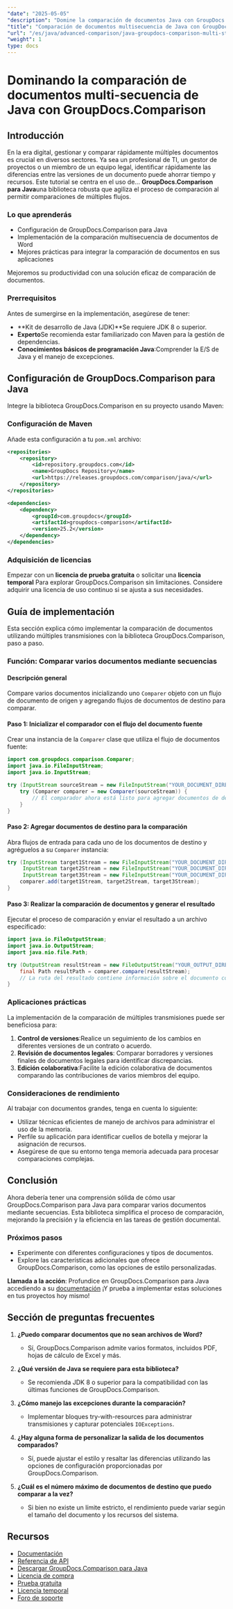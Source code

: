```yaml
---
"date": "2025-05-05"
"description": "Domine la comparación de documentos Java con GroupDocs.Comparison. Aprenda a comparar varios documentos eficientemente mediante secuencias para mejorar la productividad."
"title": "Comparación de documentos multisecuencia de Java con GroupDocs.Comparison&#58; una guía completa"
"url": "/es/java/advanced-comparison/java-groupdocs-comparison-multi-stream-document-guide/"
"weight": 1
type: docs
---
```

# Dominando la comparación de documentos multi-secuencia de Java con GroupDocs.Comparison

## Introducción

En la era digital, gestionar y comparar rápidamente múltiples documentos es crucial en diversos sectores. Ya sea un profesional de TI, un gestor de proyectos o un miembro de un equipo legal, identificar rápidamente las diferencias entre las versiones de un documento puede ahorrar tiempo y recursos. Este tutorial se centra en el uso de... **GroupDocs.Comparison para Java**una biblioteca robusta que agiliza el proceso de comparación al permitir comparaciones de múltiples flujos.

### Lo que aprenderás
- Configuración de GroupDocs.Comparison para Java
- Implementación de la comparación multisecuencia de documentos de Word
- Mejores prácticas para integrar la comparación de documentos en sus aplicaciones

Mejoremos su productividad con una solución eficaz de comparación de documentos.

### Prerrequisitos

Antes de sumergirse en la implementación, asegúrese de tener:
- **Kit de desarrollo de Java (JDK)**Se requiere JDK 8 o superior.
- **Experto**Se recomienda estar familiarizado con Maven para la gestión de dependencias.
- **Conocimientos básicos de programación Java**:Comprender la E/S de Java y el manejo de excepciones.

## Configuración de GroupDocs.Comparison para Java

Integre la biblioteca GroupDocs.Comparison en su proyecto usando Maven:

### Configuración de Maven
Añade esta configuración a tu `pom.xml` archivo:

```xml
<repositories>
    <repository>
        <id>repository.groupdocs.com</id>
        <name>GroupDocs Repository</name>
        <url>https://releases.groupdocs.com/comparison/java/</url>
    </repository>
</repositories>

<dependencies>
    <dependency>
        <groupId>com.groupdocs</groupId>
        <artifactId>groupdocs-comparison</artifactId>
        <version>25.2</version>
    </dependency>
</dependencies>
```

### Adquisición de licencias
Empezar con un **licencia de prueba gratuita** o solicitar una **licencia temporal** Para explorar GroupDocs.Comparison sin limitaciones. Considere adquirir una licencia de uso continuo si se ajusta a sus necesidades.

## Guía de implementación

Esta sección explica cómo implementar la comparación de documentos utilizando múltiples transmisiones con la biblioteca GroupDocs.Comparison, paso a paso.

### Función: Comparar varios documentos mediante secuencias

#### Descripción general
Compare varios documentos inicializando uno `Comparer` objeto con un flujo de documento de origen y agregando flujos de documentos de destino para comparar.

#### Paso 1: Inicializar el comparador con el flujo del documento fuente
Crear una instancia de la `Comparer` clase que utiliza el flujo de documentos fuente:

```java
import com.groupdocs.comparison.Comparer;
import java.io.FileInputStream;
import java.io.InputStream;

try (InputStream sourceStream = new FileInputStream("YOUR_DOCUMENT_DIRECTORY/SOURCE_WORD")) {
    try (Comparer comparer = new Comparer(sourceStream)) {
        // El comparador ahora está listo para agregar documentos de destino.
    }
}
```

#### Paso 2: Agregar documentos de destino para la comparación
Abra flujos de entrada para cada uno de los documentos de destino y agréguelos a su `Comparer` instancia:

```java
try (InputStream target1Stream = new FileInputStream("YOUR_DOCUMENT_DIRECTORY/TARGET1_WORD"),
     InputStream target2Stream = new FileInputStream("YOUR_DOCUMENT_DIRECTORY/TARGET2_WORD"),
     InputStream target3Stream = new FileInputStream("YOUR_DOCUMENT_DIRECTORY/TARGET3_WORD")) {
    comparer.add(target1Stream, target2Stream, target3Stream);
}
```

#### Paso 3: Realizar la comparación de documentos y generar el resultado
Ejecutar el proceso de comparación y enviar el resultado a un archivo especificado:

```java
import java.io.FileOutputStream;
import java.io.OutputStream;
import java.nio.file.Path;

try (OutputStream resultStream = new FileOutputStream("YOUR_OUTPUT_DIRECTORY/CompareMultipleDocumentsResult")) {
    final Path resultPath = comparer.compare(resultStream);
    // La ruta del resultado contiene información sobre el documento comparado.
}
```

### Aplicaciones prácticas

La implementación de la comparación de múltiples transmisiones puede ser beneficiosa para:
1. **Control de versiones**:Realice un seguimiento de los cambios en diferentes versiones de un contrato o acuerdo.
2. **Revisión de documentos legales**: Comparar borradores y versiones finales de documentos legales para identificar discrepancias.
3. **Edición colaborativa**:Facilite la edición colaborativa de documentos comparando las contribuciones de varios miembros del equipo.

### Consideraciones de rendimiento
Al trabajar con documentos grandes, tenga en cuenta lo siguiente:
- Utilizar técnicas eficientes de manejo de archivos para administrar el uso de la memoria.
- Perfile su aplicación para identificar cuellos de botella y mejorar la asignación de recursos.
- Asegúrese de que su entorno tenga memoria adecuada para procesar comparaciones complejas.

## Conclusión

Ahora debería tener una comprensión sólida de cómo usar GroupDocs.Comparison para Java para comparar varios documentos mediante secuencias. Esta biblioteca simplifica el proceso de comparación, mejorando la precisión y la eficiencia en las tareas de gestión documental.

### Próximos pasos
- Experimente con diferentes configuraciones y tipos de documentos.
- Explore las características adicionales que ofrece GroupDocs.Comparison, como las opciones de estilo personalizadas.

**Llamada a la acción**: Profundice en GroupDocs.Comparison para Java accediendo a su [documentación](https://docs.groupdocs.com/comparison/java/) ¡Y prueba a implementar estas soluciones en tus proyectos hoy mismo!

## Sección de preguntas frecuentes

1. **¿Puedo comparar documentos que no sean archivos de Word?**
   - Sí, GroupDocs.Comparison admite varios formatos, incluidos PDF, hojas de cálculo de Excel y más.

2. **¿Qué versión de Java se requiere para esta biblioteca?**
   - Se recomienda JDK 8 o superior para la compatibilidad con las últimas funciones de GroupDocs.Comparison.

3. **¿Cómo manejo las excepciones durante la comparación?**
   - Implementar bloques try-with-resources para administrar transmisiones y capturar potenciales `IOExceptions`.

4. **¿Hay alguna forma de personalizar la salida de los documentos comparados?**
   - Sí, puede ajustar el estilo y resaltar las diferencias utilizando las opciones de configuración proporcionadas por GroupDocs.Comparison.

5. **¿Cuál es el número máximo de documentos de destino que puedo comparar a la vez?**
   - Si bien no existe un límite estricto, el rendimiento puede variar según el tamaño del documento y los recursos del sistema.

## Recursos
- [Documentación](https://docs.groupdocs.com/comparison/java/)
- [Referencia de API](https://reference.groupdocs.com/comparison/java/)
- [Descargar GroupDocs.Comparison para Java](https://releases.groupdocs.com/comparison/java/)
- [Licencia de compra](https://purchase.groupdocs.com/buy)
- [Prueba gratuita](https://releases.groupdocs.com/comparison/java/)
- [Licencia temporal](https://purchase.groupdocs.com/temporary-license/)
- [Foro de soporte](https://forum.groupdocs.com/c/comparison)